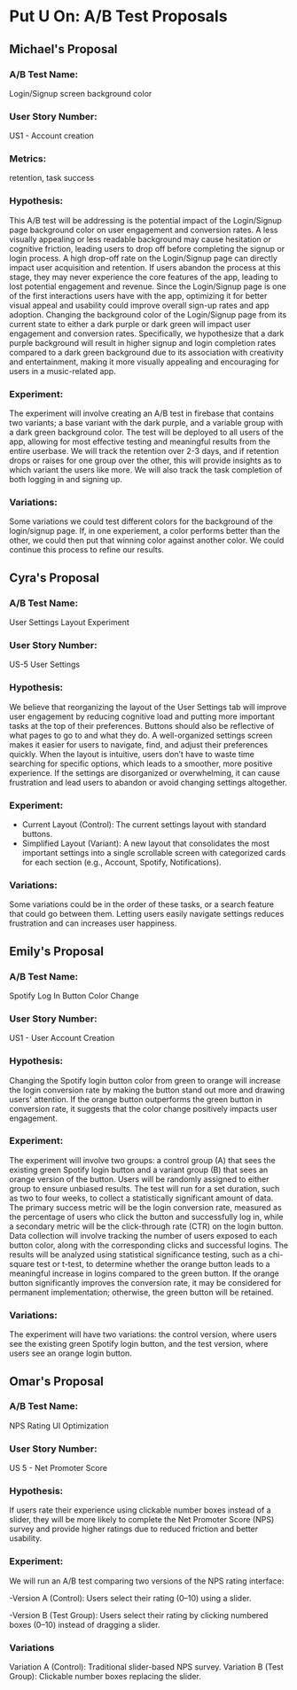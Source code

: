 # Put U On: A/B Test Proposals

## Michael's Proposal

### A/B Test Name:
Login/Signup screen background color
### User Story Number:
US1 - Account creation
### Metrics:
retention, task success
### Hypothesis:
This A/B test will be addressing is the potential impact of the Login/Signup page background color on user engagement and conversion rates. A less visually appealing or less readable background may cause hesitation or cognitive friction, leading users to drop off before completing the signup or login process. A high drop-off rate on the Login/Signup page can directly impact user acquisition and retention. If users abandon the process at this stage, they may never experience the core features of the app, leading to lost potential engagement and revenue. Since the Login/Signup page is one of the first interactions users have with the app, optimizing it for better visual appeal and usability could improve overall sign-up rates and app adoption. Changing the background color of the Login/Signup page from its current state to either a dark purple or dark green will impact user engagement and conversion rates. Specifically, we hypothesize that a dark purple background will result in higher signup and login completion rates compared to a dark green background due to its association with creativity and entertainment, making it more visually appealing and encouraging for users in a music-related app.
### Experiment:
The experiment will involve creating an A/B test in firebase that contains two variants; a base variant with the dark purple, and a variable group with a dark green background color. The test will be deployed to all users of the app, allowing for most effective testing and meaningful results from the entire userbase. We will track the retention over 2-3 days, and if retention drops or raises for one group over the other, this will provide insights as to which variant the users like more. We will also track the task completion of both logging in and signing up. 
### Variations:
Some variations we could test different colors for the background of the login/signup page. If, in one experiement, a color performs better than the other, we could then put that winning color against another color. We could continue this process to refine our results.

## Cyra's Proposal

### A/B Test Name:
User Settings Layout Experiment
### User Story Number:
US-5 User Settings
### Hypothesis:
We believe that reorganizing the layout of the User Settings tab will improve user engagement by reducing cognitive load and putting more important tasks at the top of their preferences. Buttons should also be reflective of what pages to go to and what they do. A well-organized settings screen makes it easier for users to navigate, find, and adjust their preferences quickly. When the layout is intuitive, users don’t have to waste time searching for specific options, which leads to a smoother, more positive experience. If the settings are disorganized or overwhelming, it can cause frustration and lead users to abandon or avoid changing settings altogether.
### Experiment:
- Current Layout (Control): The current settings layout with standard buttons.
- Simplified Layout (Variant): A new layout that consolidates the most important settings into a single scrollable screen with categorized cards for each section (e.g., Account, Spotify, Notifications).
### Variations:
Some variations could be in the order of these tasks, or a search feature that could go between them. Letting users easily navigate settings reduces frustration and can increases user happiness. 


## Emily's Proposal

### A/B Test Name: 
Spotify Log In Button Color Change
### User Story Number:
US1 - User Account Creation
### Hypothesis:
Changing the Spotify login button color from green to orange will increase the login conversion rate by making the button stand out more and drawing users' attention. If the orange button outperforms the green button in conversion rate, it suggests that the color change positively impacts user engagement.
### Experiment:
The experiment will involve two groups: a control group (A) that sees the existing green Spotify login button and a variant group (B) that sees an orange version of the button. Users will be randomly assigned to either group to ensure unbiased results. The test will run for a set duration, such as two to four weeks, to collect a statistically significant amount of data. The primary success metric will be the login conversion rate, measured as the percentage of users who click the button and successfully log in, while a secondary metric will be the click-through rate (CTR) on the login button. Data collection will involve tracking the number of users exposed to each button color, along with the corresponding clicks and successful logins. The results will be analyzed using statistical significance testing, such as a chi-square test or t-test, to determine whether the orange button leads to a meaningful increase in logins compared to the green button. If the orange button significantly improves the conversion rate, it may be considered for permanent implementation; otherwise, the green button will be retained.
### Variations:
The experiment will have two variations: the control version, where users see the existing green Spotify login button, and the test version, where users see an orange login button.

## Omar's Proposal

### A/B Test Name:
NPS Rating UI Optimization
### User Story Number:
US 5 - Net Promoter Score
### Hypothesis:
If users rate their experience using clickable number boxes instead of a slider, they will be more likely to complete the Net Promoter Score (NPS) survey and provide higher ratings due to reduced friction and better usability.
### Experiment:
We will run an A/B test comparing two versions of the NPS rating interface:

-Version A (Control): Users select their rating (0–10) using a slider.

-Version B (Test Group): Users select their rating by clicking numbered boxes (0–10) instead of dragging a slider.

### Variations
Variation A (Control): Traditional slider-based NPS survey.
Variation B (Test Group): Clickable number boxes replacing the slider.
